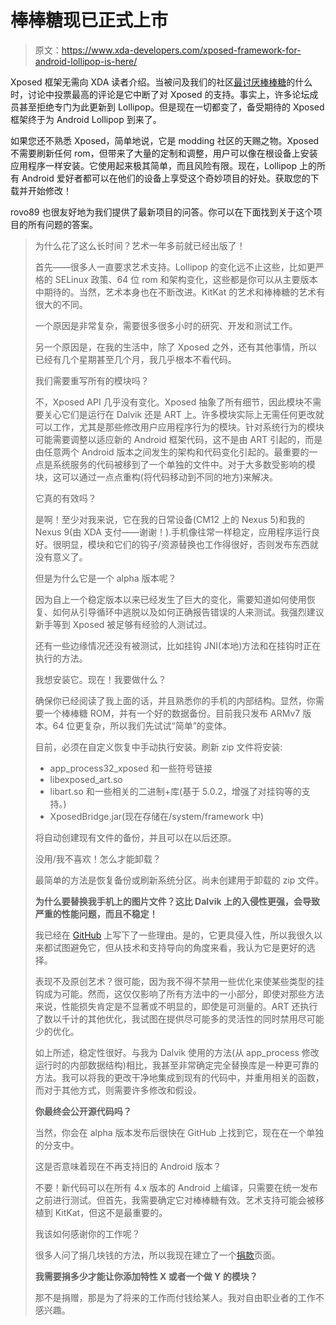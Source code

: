 # 棒棒糖现已正式上市

> 原文：<https://www.xda-developers.com/xposed-framework-for-android-lollipop-is-here/>

Xposed 框架无需向 XDA 读者介绍。当被问及我们的社区[最讨厌棒棒糖](http://www.xda-developers.com/what-do-you-hate-about-lollipop/)的什么时，讨论中投票最高的评论是它中断了对 Xposed 的支持。事实上，许多论坛成员甚至拒绝专门为此更新到 Lollipop。但是现在一切都变了，备受期待的 Xposed 框架终于为 Android Lollipop 到来了。

如果您还不熟悉 Xposed，简单地说，它是 modding 社区的天赐之物。Xposed 不需要刷新任何 rom，但带来了大量的定制和调整，用户可以像在根设备上安装应用程序一样安装。它使用起来极其简单，而且风险有限。现在，Lollipop 上的所有 Android 爱好者都可以在他们的设备上享受这个奇妙项目的好处。获取您的下载并开始修改！

rovo89 也很友好地为我们提供了最新项目的问答。你可以在下面找到关于这个项目的所有问题的答案。

> 为什么花了这么长时间？艺术一年多前就已经出版了！
> 
> 首先——很多人一直要求艺术支持。Lollipop 的变化远不止这些，比如更严格的 SELinux 政策、64 位 rom 和架构变化，这些都是你可以从主要版本中期待的。当然，艺术本身也在不断改进。KitKat 的艺术和棒棒糖的艺术有很大的不同。
> 
> 一个原因是非常复杂，需要很多很多小时的研究、开发和测试工作。
> 
> 另一个原因是，在我的生活中，除了 Xposed 之外，还有其他事情，所以已经有几个星期甚至几个月，我几乎根本不看代码。
> 
> 我们需要重写所有的模块吗？
> 
> 不，Xposed API 几乎没有变化。Xposed 抽象了所有细节，因此模块不需要关心它们是运行在 Dalvik 还是 ART 上。许多模块实际上无需任何更改就可以工作，尤其是那些修改用户应用程序行为的模块。针对系统行为的模块可能需要调整以适应新的 Android 框架代码，这不是由 ART 引起的，而是由任意两个 Android 版本之间发生的架构和代码变化引起的。最重要的一点是系统服务的代码被移到了一个单独的文件中。对于大多数受影响的模块，这可以通过一点点重构(将代码移动到不同的地方)来解决。
> 
> 它真的有效吗？
> 
> 是啊！至少对我来说，它在我的日常设备(CM12 上的 Nexus 5)和我的 Nexus 9(由 XDA 支付——谢谢！).手机像往常一样稳定，应用程序运行良好。很明显，模块和它们的钩子/资源替换也工作得很好，否则发布东西就没有意义了。
> 
> 但是为什么它是一个 alpha 版本呢？
> 
> 因为自上一个稳定版本以来已经发生了巨大的变化，需要知道如何使用恢复、如何从引导循环中逃脱以及如何正确报告错误的人来测试。我强烈建议新手等到 Xposed 被足够有经验的人测试过。
> 
> 还有一些边缘情况还没有被测试，比如挂钩 JNI(本地)方法和在挂钩时正在执行的方法。
> 
> 我想安装它。现在！我要做什么？
> 
> 确保你已经阅读了我上面的话，并且熟悉你的手机的内部结构。显然，你需要一个棒棒糖 ROM，并有一个好的数据备份。目前我只发布 ARMv7 版本。64 位更复杂，所以我们先试试“简单”的变体。
> 
> 目前，必须在自定义恢复中手动执行安装。刷新 zip 文件将安装:
> 
> *   app_process32_xposed 和一些符号链接
> *   libexposed_art.so
> *   libart.so 和一些相关的二进制+库(基于 5.0.2，增强了对挂钩等的支持。)
> *   XposedBridge.jar(现在存储在/system/framework 中)
> 
> 将自动创建现有文件的备份，并且可以在以后还原。
> 
> 没用/我不喜欢！怎么才能卸载？
> 
> 最简单的方法是恢复备份或刷新系统分区。尚未创建用于卸载的 zip 文件。
> 
> **为什么要替换我手机上的图片文件？这比 Dalvik 上的入侵性更强，会导致严重的性能问题，而且不稳定！**
> 
> 我已经在 [GitHub](https://github.com/rovo89/Xposed/issues/18#issuecomment-64323598) 上写下了一些理由。是的，它更具侵入性，所以我很久以来都试图避免它，但从技术和支持导向的角度来看，我认为它是更好的选择。
> 
> 表现不及原创艺术？很可能，因为我不得不禁用一些优化来使某些类型的挂钩成为可能。然而，这仅仅影响了所有方法中的一小部分，即使对那些方法来说，性能损失肯定是不显著或不明显的，即使是可测量的。ART 还执行了数以千计的其他优化，我试图在提供尽可能多的灵活性的同时禁用尽可能少的优化。
> 
> 如上所述，稳定性很好。与我为 Dalvik 使用的方法(从 app_process 修改运行时的内部数据结构)相比，我甚至非常确定完全替换库是一种更可靠的方法。我可以将我的更改干净地集成到现有的代码中，并重用相关的函数，而对于其他方式，则需要许多修改和假设。
> 
> **你最终会公开源代码吗？**
> 
> 当然，你会在 alpha 版本发布后很快在 GitHub 上找到它，现在在一个单独的分支中。
> 
> 这是否意味着现在不再支持旧的 Android 版本？
> 
> 不要！新代码可以在所有 4.x 版本的 Android 上编译，只需要在统一发布之前进行测试。但首先，我需要确定它对棒棒糖有效。艺术支持可能会被移植到 KitKat，但这不是最重要的。
> 
> 我该如何感谢你的工作呢？
> 
> 很多人问了捐几块钱的方法，所以我现在建立了一个[捐款](http://repo.xposed.info/donate)页面。
> 
> **我需要捐多少才能让你添加特性 X 或者一个做 Y 的模块？**
> 
> 那不是捐赠，那是为了将来的工作而付钱给某人。我对自由职业者的工作不感兴趣。